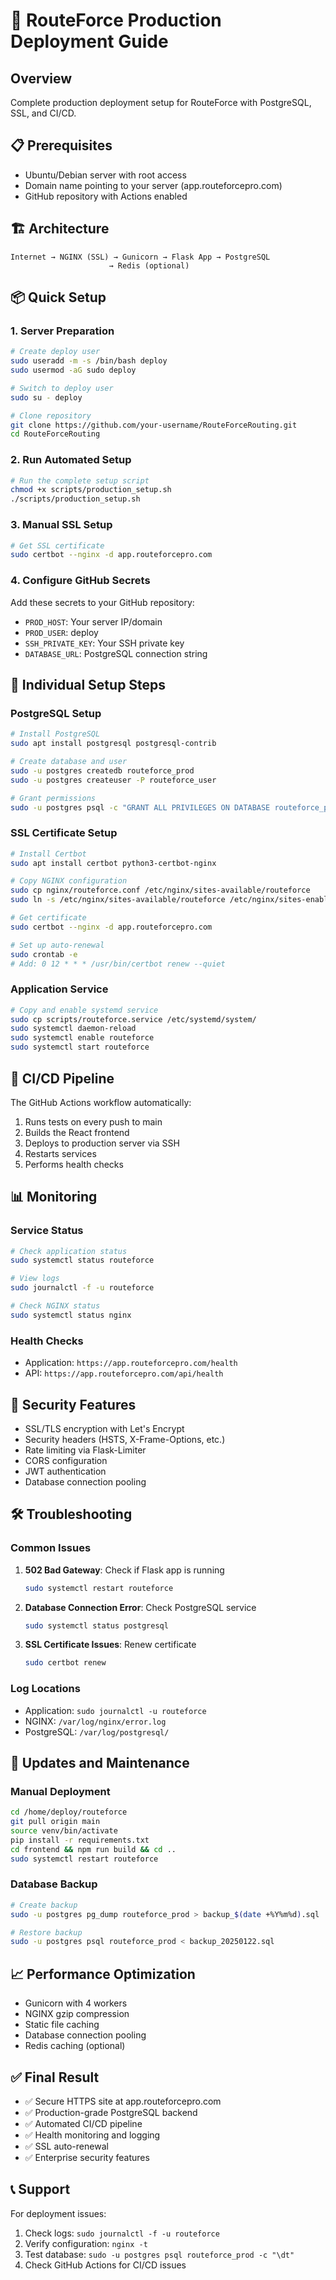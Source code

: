 # 🚀 RouteForce Production Deployment Guide

## Overview
Complete production deployment setup for RouteForce with PostgreSQL, SSL, and CI/CD.

## 📋 Prerequisites
- Ubuntu/Debian server with root access
- Domain name pointing to your server (app.routeforcepro.com)
- GitHub repository with Actions enabled

## 🏗️ Architecture
```
Internet → NGINX (SSL) → Gunicorn → Flask App → PostgreSQL
                      → Redis (optional)
```

## 📦 Quick Setup

### 1. Server Preparation
```bash
# Create deploy user
sudo useradd -m -s /bin/bash deploy
sudo usermod -aG sudo deploy

# Switch to deploy user
sudo su - deploy

# Clone repository
git clone https://github.com/your-username/RouteForceRouting.git
cd RouteForceRouting
```

### 2. Run Automated Setup
```bash
# Run the complete setup script
chmod +x scripts/production_setup.sh
./scripts/production_setup.sh
```

### 3. Manual SSL Setup
```bash
# Get SSL certificate
sudo certbot --nginx -d app.routeforcepro.com
```

### 4. Configure GitHub Secrets
Add these secrets to your GitHub repository:
- `PROD_HOST`: Your server IP/domain
- `PROD_USER`: deploy
- `SSH_PRIVATE_KEY`: Your SSH private key
- `DATABASE_URL`: PostgreSQL connection string

## 🔧 Individual Setup Steps

### PostgreSQL Setup
```bash
# Install PostgreSQL
sudo apt install postgresql postgresql-contrib

# Create database and user
sudo -u postgres createdb routeforce_prod
sudo -u postgres createuser -P routeforce_user

# Grant permissions
sudo -u postgres psql -c "GRANT ALL PRIVILEGES ON DATABASE routeforce_prod TO routeforce_user;"
```

### SSL Certificate Setup
```bash
# Install Certbot
sudo apt install certbot python3-certbot-nginx

# Copy NGINX configuration
sudo cp nginx/routeforce.conf /etc/nginx/sites-available/routeforce
sudo ln -s /etc/nginx/sites-available/routeforce /etc/nginx/sites-enabled/

# Get certificate
sudo certbot --nginx -d app.routeforcepro.com

# Set up auto-renewal
sudo crontab -e
# Add: 0 12 * * * /usr/bin/certbot renew --quiet
```

### Application Service
```bash
# Copy and enable systemd service
sudo cp scripts/routeforce.service /etc/systemd/system/
sudo systemctl daemon-reload
sudo systemctl enable routeforce
sudo systemctl start routeforce
```

## 🚀 CI/CD Pipeline
The GitHub Actions workflow automatically:
1. Runs tests on every push to main
2. Builds the React frontend
3. Deploys to production server via SSH
4. Restarts services
5. Performs health checks

## 📊 Monitoring

### Service Status
```bash
# Check application status
sudo systemctl status routeforce

# View logs
sudo journalctl -f -u routeforce

# Check NGINX status
sudo systemctl status nginx
```

### Health Checks
- Application: `https://app.routeforcepro.com/health`
- API: `https://app.routeforcepro.com/api/health`

## 🔐 Security Features
- SSL/TLS encryption with Let's Encrypt
- Security headers (HSTS, X-Frame-Options, etc.)
- Rate limiting via Flask-Limiter
- CORS configuration
- JWT authentication
- Database connection pooling

## 🛠️ Troubleshooting

### Common Issues
1. **502 Bad Gateway**: Check if Flask app is running
   ```bash
   sudo systemctl restart routeforce
   ```

2. **Database Connection Error**: Check PostgreSQL service
   ```bash
   sudo systemctl status postgresql
   ```

3. **SSL Certificate Issues**: Renew certificate
   ```bash
   sudo certbot renew
   ```

### Log Locations
- Application: `sudo journalctl -u routeforce`
- NGINX: `/var/log/nginx/error.log`
- PostgreSQL: `/var/log/postgresql/`

## 🔄 Updates and Maintenance

### Manual Deployment
```bash
cd /home/deploy/routeforce
git pull origin main
source venv/bin/activate
pip install -r requirements.txt
cd frontend && npm run build && cd ..
sudo systemctl restart routeforce
```

### Database Backup
```bash
# Create backup
sudo -u postgres pg_dump routeforce_prod > backup_$(date +%Y%m%d).sql

# Restore backup
sudo -u postgres psql routeforce_prod < backup_20250122.sql
```

## 📈 Performance Optimization
- Gunicorn with 4 workers
- NGINX gzip compression
- Static file caching
- Database connection pooling
- Redis caching (optional)

## ✅ Final Result
- ✅ Secure HTTPS site at app.routeforcepro.com
- ✅ Production-grade PostgreSQL backend
- ✅ Automated CI/CD pipeline
- ✅ Health monitoring and logging
- ✅ SSL auto-renewal
- ✅ Enterprise security features

## 📞 Support
For deployment issues:
1. Check logs: `sudo journalctl -f -u routeforce`
2. Verify configuration: `nginx -t`
3. Test database: `sudo -u postgres psql routeforce_prod -c "\dt"`
4. Check GitHub Actions for CI/CD issues
